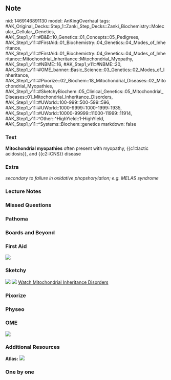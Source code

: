 ## Note
nid: 1469146891130
model: AnKingOverhaul
tags: #AK_Original_Decks::Step_1::Zanki_Step_Decks::Zanki_Biochemistry::Molecular,_Cellular,_Genetics, #AK_Step1_v11::#B&B::10_Genetics::01_Concepts::05_Pedigrees, #AK_Step1_v11::#FirstAid::01_Biochemistry::04_Genetics::04_Modes_of_Inheritance, #AK_Step1_v11::#FirstAid::01_Biochemistry::04_Genetics::04_Modes_of_Inheritance::Mitochondrial_Inheritance::Mitochondrial_Myopathy, #AK_Step1_v11::#NBME::16, #AK_Step1_v11::#NBME::20, #AK_Step1_v11::#OME_banner::Basic_Science::03_Genetics::02_Modes_of_Inheritance, #AK_Step1_v11::#Pixorize::02_Biochem::18_Mitochondrial_Diseases::02_Mitochondrial_Myopathies, #AK_Step1_v11::#SketchyBiochem::05_Clinical_Genetics::05_Mitochondrial_Diseases::01_Mitochondrial_Inheritance_Disorders, #AK_Step1_v11::#UWorld::100-999::500-599::596, #AK_Step1_v11::#UWorld::1000-9999::1000-1999::1935, #AK_Step1_v11::#UWorld::10000-99999::11000-11999::11914, #AK_Step1_v11::^Other::^HighYield::1-HighYield, #AK_Step1_v11::^Systems::Biochem::genetics
markdown: false

### Text
<div>
  <b>Mitochondrial myopathies</b> often present with myopathy,
  {{c1::lactic acidosis}}, and {{c2::CNS}} disease
</div>

### Extra
<i>secondary to failure in oxidative phopshorylation; e.g. MELAS
syndrome</i>

### Lecture Notes


### Missed Questions


### Pathoma


### Boards and Beyond


### First Aid
<img src="tmpqNCQGa.png">

### Sketchy
<img src="Mitochondrial%20Inheritance%20Disorders.png"> <img src=
"Screen%20Shot%202022-01-30%20at%2010.08.25%20AM.png"> <a href=
"https://dashboard.sketchy.com/study/medical/courses/medical-biochemistry/units/medical-biochemistry-clinical-genetics/videos/medical-biochemistry-clinical-genetics-mitochondrial-diseases-mitochondrial-inheritance-disorders?utm_source=anki&utm_medium=partnership&utm_campaign=february_update&utm_content=medical">
Watch Mitochondrial Inheritance Disorders</a>

### Pixorize


### Physeo


### OME
<div class="ome-widget">
  <a href=
  "https://onlinemeded.org/spa/genetics/modes-of-inheritance/acquire?ref=anki">
  <img src="_OME_AnkiFlashcards_Lesson_3.png"></a>
</div>

### Additional Resources
<b>Atlas:</b> <img src="tmpKhD6VU.png">

### One by one

